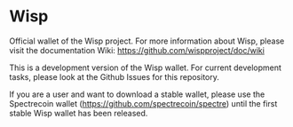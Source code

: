 Wisp
====

Official wallet of the Wisp project. For more information about Wisp, please visit the documentation Wiki: https://github.com/wispproject/doc/wiki

This is a development version of the Wisp wallet. For current development tasks, please look at the Github Issues for this repository.

If you are a user and want to download a stable wallet, please use the Spectrecoin wallet (https://github.com/spectrecoin/spectre) until the first stable Wisp wallet has been released.
